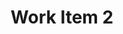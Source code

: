 ---
title: Work Item 2
class: web
image: item-2.jpg
caption: Write Your Image Caption Here
description: Photography
sort: 2
---